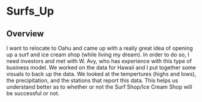 # Surfs_Up
## Overview
I want to relocate to Oahu and came up with a really great idea of opening up a surf and ice cream shop (while living my dream). In order to do so, I need investors and met with W. Avy, who has experience with this type of business model. We worked on the data for Hawaii and I put together some visuals to back up the data. We looked at the tempertures (highs and lows), the precipitation, and the stations that report this data. This helps us understand better as to whether or not the Surf Shop/Ice Cream Shop will be successful or not.
##
